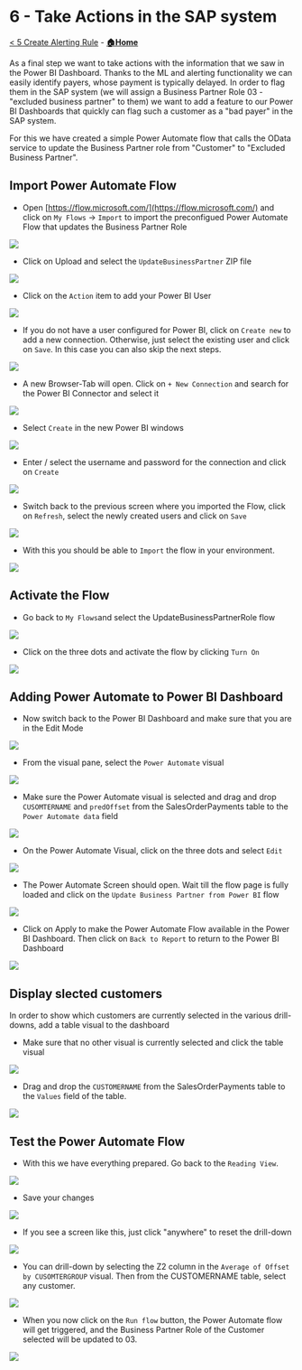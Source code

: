 # 6 - Take Actions in the SAP system

[< 5 Create Alerting Rule](./CreateAlertingRule.md) - **[🏠Home](./README.md)**

As a final step we want to take actions with the information that we saw in the Power BI Dashboard. 
Thanks to the ML and alerting functionality we can easily identify payers, whose payment is typically delayed. In order to flag them in the SAP system (we will assign a Business Partner Role 03 - "excluded business partner" to them) we want to add a feature to our Power BI Dashboards that quickly can flag such a customer as a "bad payer" in the SAP system.

For this we have created a simple Power Automate flow that calls the OData service to update the Business Partner role from "Customer" to "Excluded Business Partner".

## Import Power Automate Flow

* Open [https://flow.microsoft.com/](https://flow.microsoft.com/) and click on `My Flows` -> `Import` to import the preconfigued Power Automate Flow that updates the Business Partner Role
<img src="images/UpdateDataInSAP/MyFlowsImport.jpg"> 

* Click on Upload and select the `UpdateBusinessPartner` ZIP file
<img src="images/UpdateDataInSAP/ImportPackages.jpg"> 

* Click on the `Action` item to add your Power BI User
<img src="images/UpdateDataInSAP/ImportPackage-Action.jpg"> 

* If you do not have a user configured for Power BI, click on `Create new` to add a new connection. Otherwise, just select the existing user and click on `Save`. In this case you can also skip the next steps. 
<img src="images/UpdateDataInSAP/PowerBiConnection-New.jpg"> 


* A new Browser-Tab will open. Click on `+ New Connection` and search for the Power BI Connector and select it
<img src="images/UpdateDataInSAP/SelectPowerBiConnector.jpg"> 

* Select `Create` in the new Power BI windows
<img src="images/UpdateDataInSAP/PowerBi-Create.jpg"> 


* Enter / select the username and password for the connection and click on `Create`
<img src="images/UpdateDataInSAP/SelectPowerBIUser.jpg"> 

* Switch back to the previous screen where you imported the Flow, click on `Refresh`, select the newly created users and click on `Save`
<img src="images/UpdateDataInSAP/RefreshandSave.jpg"> 

* With this you should be able to `Import` the flow in your environment. 
<img src="images/UpdateDataInSAP/Import.jpg"> 


## Activate the Flow

* Go back to `My Flows`and select the UpdateBusinessPartnerRole flow
<img src="images/UpdateDataInSAP/SelectUpdateFlow.jpg"> 

* Click on the three dots and activate the flow by clicking `Turn On`
<img src="images/UpdateDataInSAP/TurnOn.jpg"> 

## Adding Power Automate to Power BI Dashboard

* Now switch back to the Power BI Dashboard and make sure that you are in the Edit Mode
<img src="images/UpdateDataInSAP/EnsureEditMode.jpg"> 

* From the visual pane, select the `Power Automate` visual
<img src="images/UpdateDataInSAP/PAVisual.jpg"> 

* Make sure the Power Automate visual is selected and drag and drop `CUSOMTERNAME` and `predOffset` from the SalesOrderPayments table to the `Power Automate data` field
<img src="images/UpdateDataInSAP/MapFieldsToPA.jpg"> 

* On the Power Automate Visual, click on the three dots and select `Edit`
<img src="images/UpdateDataInSAP/EditPAVisual.jpg"> 

* The Power Automate Screen should open. Wait till the flow page is fully loaded and click on the `Update Business Partner from Power BI` flow
<img src="images/UpdateDataInSAP/ConnectPAFlow.jpg"> 

* Click on Apply to make the Power Automate Flow available in the Power BI Dashboard. Then click on `Back to Report` to return to the Power BI Dashboard
<img src="images/UpdateDataInSAP/ApplyFlow.jpg"> 

## Display slected customers
In order to show which customers are currently selected in the various drill-downs, add a table visual to the dashboard

* Make sure that no other visual is currently selected and click  the table visual 
<img src="images/UpdateDataInSAP/TableVisual.jpg"> 

* Drag and drop the `CUSTOMERNAME` from the SalesOrderPayments table to the `Values` field of the table. 
<img src="images/UpdateDataInSAP/CustomerTable.jpg"> 

## Test the Power Automate Flow
* With this we have everything prepared. Go back to the `Reading View`. 
<img src="images/UpdateDataInSAP/ReadingView.jpg"> 

* Save your changes
<img src="images/UpdateDataInSAP/SaveChanges.jpg"> 

* If you see a screen like this, just click "anywhere" to reset the drill-down
<img src="images/UpdateDataInSAP/NothingDisplayed.jpg"> 

* You can drill-down by selecting the Z2 column in the `Average of Offset by CUSOMTERGROUP` visual. Then from the CUSTOMERNAME table, select any customer. 
<img src="images/UpdateDataInSAP/DrillDown.jpg"> 

* When you now click on the `Run flow` button, the Power Automate flow will get triggered, and the Business Partner Role of the Customer selected will be updated to 03. 
<img src="images/UpdateDataInSAP/CustomerUpdated.jpg"> 









